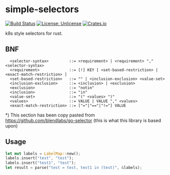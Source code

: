 # simple-selectors

[![Build Status](https://www.travis-ci.org/m0ppers/simple-selectors.svg?branch=master)](https://www.travis-ci.org/m0ppers/simple-selectors) [![License: Unlicense](https://img.shields.io/badge/license-Unlicense-blue.svg)](http://unlicense.org/) [![Crates.io](https://img.shields.io/crates/v/simple-selectors.svg)](https://crates.io/crates/simple-selectors)

k8s style selectors for rust.

## BNF
```
  <selector-syntax>         ::= <requirement> | <requirement> "," <selector-syntax>
  <requirement>             ::= [!] KEY [ <set-based-restriction> | <exact-match-restriction> ]
  <set-based-restriction>   ::= "" | <inclusion-exclusion> <value-set>
  <inclusion-exclusion>     ::= <inclusion> | <exclusion>
  <exclusion>               ::= "notin"
  <inclusion>               ::= "in"
  <value-set>               ::= "(" <values> ")"
  <values>                  ::= VALUE | VALUE "," <values>
  <exact-match-restriction> ::= ["="|"=="|"!="] VALUE
```

*) This section has been copy pasted from https://github.com/blendlabs/go-selector (this is what this library is based upon)

## Usage

```rust
let mut labels = LabelMap::new();
labels.insert("test", "test");
labels.insert("test1", "test");
let result = parse("test = test, test1 in (test)", &labels);
```